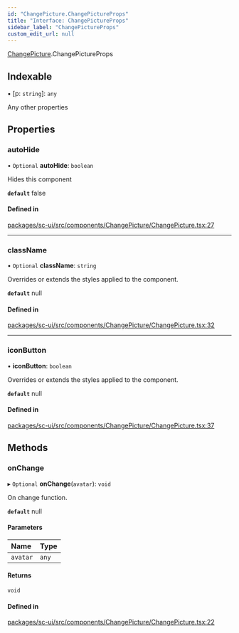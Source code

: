 ```yaml
---
id: "ChangePicture.ChangePictureProps"
title: "Interface: ChangePictureProps"
sidebar_label: "ChangePictureProps"
custom_edit_url: null
---
```


[ChangePicture](../modules/ChangePicture).ChangePictureProps

## Indexable

▪ [p: `string`]: `any`

Any other properties

## Properties

### autoHide

• `Optional` **autoHide**: `boolean`

Hides this component

**`default`** false

#### Defined in

[packages/sc-ui/src/components/ChangePicture/ChangePicture.tsx:27](https://github.com/selfcommunity/community-ui/blob/7f26f69/packages/sc-ui/src/components/ChangePicture/ChangePicture.tsx#L27)

___

### className

• `Optional` **className**: `string`

Overrides or extends the styles applied to the component.

**`default`** null

#### Defined in

[packages/sc-ui/src/components/ChangePicture/ChangePicture.tsx:32](https://github.com/selfcommunity/community-ui/blob/7f26f69/packages/sc-ui/src/components/ChangePicture/ChangePicture.tsx#L32)

___

### iconButton

• **iconButton**: `boolean`

Overrides or extends the styles applied to the component.

**`default`** null

#### Defined in

[packages/sc-ui/src/components/ChangePicture/ChangePicture.tsx:37](https://github.com/selfcommunity/community-ui/blob/7f26f69/packages/sc-ui/src/components/ChangePicture/ChangePicture.tsx#L37)

## Methods

### onChange

▸ `Optional` **onChange**(`avatar`): `void`

On change function.

**`default`** null

#### Parameters

| Name | Type |
| :------ | :------ |
| `avatar` | `any` |

#### Returns

`void`

#### Defined in

[packages/sc-ui/src/components/ChangePicture/ChangePicture.tsx:22](https://github.com/selfcommunity/community-ui/blob/7f26f69/packages/sc-ui/src/components/ChangePicture/ChangePicture.tsx#L22)
